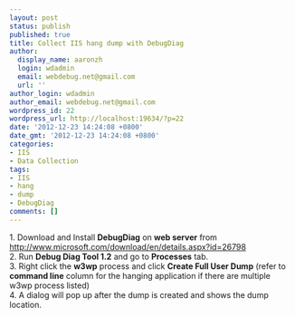 ```yaml
---
layout: post
status: publish
published: true
title: Collect IIS hang dump with DebugDiag
author:
  display_name: aaronzh
  login: wdadmin
  email: webdebug.net@gmail.com
  url: ''
author_login: wdadmin
author_email: webdebug.net@gmail.com
wordpress_id: 22
wordpress_url: http://localhost:19634/?p=22
date: '2012-12-23 14:24:08 +0800'
date_gmt: '2012-12-23 14:24:08 +0800'
categories:
- IIS
- Data Collection
tags:
- IIS
- hang
- dump
- DebugDiag
comments: []
---
```

<p>1. Download and Install <strong>DebugDiag</strong> on <strong>web server</strong> from <a href="http://www.microsoft.com/download/en/details.aspx?id=26798">http://www.microsoft.com/download/en/details.aspx?id=26798</a><br />
2. Run <strong>Debug Diag Tool 1.2</strong> and go to <strong>Processes</strong> tab.<br />
3. Right click the <strong>w3wp</strong> process and click <strong>Create Full User Dump</strong> (refer to <strong>command line</strong> column for the hanging application if there are multiple w3wp process listed)<br />
4. A dialog will pop up after the dump is created and shows the dump location.</p>
